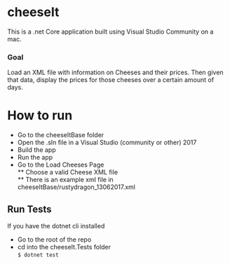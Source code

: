 # cheeseIt
This is a .net Core application built using Visual Studio Community on a mac.

### Goal
Load an XML file with information on Cheeses and their prices. Then given that data, display the prices for those cheeses over a certain amount of days.

# How to run
* Go to the cheeseItBase folder
* Open the .sln file in a Visual Studio (community or other) 2017
* Build the app
* Run the app
* Go to the Load Cheeses Page  
** Choose a valid Cheese XML file  
** There is an example xml file in cheeseItBase/rustydragon_13062017.xml

## Run Tests
If you have the dotnet cli installed
* Go to the root of the repo
* cd into the cheeseIt.Tests folder  
`$ dotnet test`
